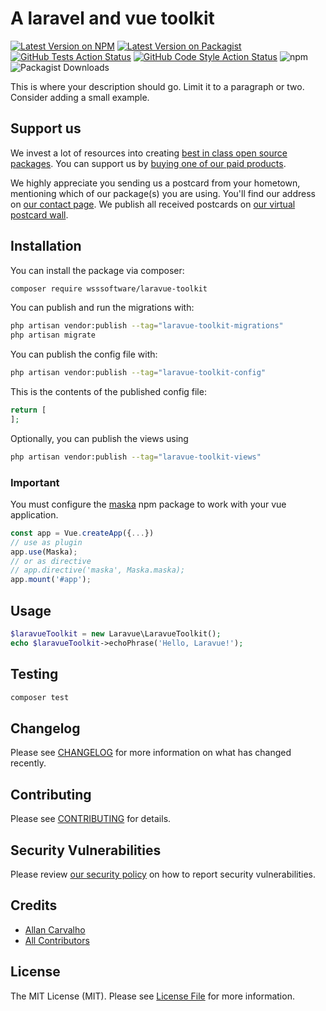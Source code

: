 # A laravel and vue toolkit

[![Latest Version on NPM](https://img.shields.io/npm/v/laravue-toolkit)](https://npmjs.com/package/laravue-toolkit)
[![Latest Version on Packagist](https://img.shields.io/packagist/v/wsssoftware/laravue-toolkit.svg?style=flat-square)](https://packagist.org/packages/wsssoftware/laravue-toolkit)
[![GitHub Tests Action Status](https://img.shields.io/github/workflow/status/wsssoftware/laravue-toolkit/run-tests?label=tests)](https://github.com/wsssoftware/laravue-toolkit/actions?query=workflow%3Arun-tests+branch%3Amain)
[![GitHub Code Style Action Status](https://img.shields.io/github/workflow/status/wsssoftware/laravue-toolkit/Fix%20PHP%20code%20style%20issues?label=code%20style)](https://github.com/wsssoftware/laravue-toolkit/actions?query=workflow%3A"Fix+PHP+code+style+issues"+branch%3Amain)
![npm](https://img.shields.io/npm/dt/laravue-toolkit?label=npm%20downloads)
![Packagist Downloads](https://img.shields.io/packagist/dt/wsssoftware/laravue-toolkit?label=packagist%20downloads)

This is where your description should go. Limit it to a paragraph or two. Consider adding a small example.

## Support us

We invest a lot of resources into creating [best in class open source packages](https://spatie.be/open-source). You can support us by [buying one of our paid products](https://spatie.be/open-source/support-us).

We highly appreciate you sending us a postcard from your hometown, mentioning which of our package(s) you are using. You'll find our address on [our contact page](https://spatie.be/about-us). We publish all received postcards on [our virtual postcard wall](https://spatie.be/open-source/postcards).

## Installation

You can install the package via composer:

```bash
composer require wsssoftware/laravue-toolkit
```

You can publish and run the migrations with:

```bash
php artisan vendor:publish --tag="laravue-toolkit-migrations"
php artisan migrate
```

You can publish the config file with:

```bash
php artisan vendor:publish --tag="laravue-toolkit-config"
```

This is the contents of the published config file:

```php
return [
];
```

Optionally, you can publish the views using

```bash
php artisan vendor:publish --tag="laravue-toolkit-views"
```


### Important
You must configure the [maska](https://www.npmjs.com/package/maska) npm package to work with your vue application.

```js
const app = Vue.createApp({...})
// use as plugin
app.use(Maska);
// or as directive
// app.directive('maska', Maska.maska);
app.mount('#app');
```

## Usage

```php
$laravueToolkit = new Laravue\LaravueToolkit();
echo $laravueToolkit->echoPhrase('Hello, Laravue!');
```

## Testing

```bash
composer test
```

## Changelog

Please see [CHANGELOG](CHANGELOG.md) for more information on what has changed recently.

## Contributing

Please see [CONTRIBUTING](CONTRIBUTING.md) for details.

## Security Vulnerabilities

Please review [our security policy](../../security/policy) on how to report security vulnerabilities.

## Credits

- [Allan Carvalho](https://github.com/wsssoftware)
- [All Contributors](../../contributors)

## License

The MIT License (MIT). Please see [License File](LICENSE.md) for more information.
